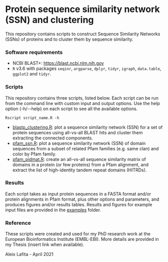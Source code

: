 # Protein sequence similarity network (SSN) and clustering

This repository contains scripts to construct Sequence Similarity Networks (SSNs) of proteins and to cluster them by sequence similarity.

### Software requirements

- NCBI BLAST+: https://blast.ncbi.nlm.nih.gov
- `R` v3.6 with packages `seqinr`, `argparse`, `dplyr`, `tidyr`, `igraph`, `data.table`, `ggplot2` and `tidyr`.

### Scripts

This repository contains three scripts, listed below. 
Each script can be run from the command line with custom input and output options. 
Use the help option (-h/--help) on each script to see all the available options.

```
Rscript script_name.R -h
```

- [blastp_clustering.R](blastp_clustering.R): plot a sequence similarity network (SSN) for a set of protein sequences using all-vs-all BLAST hits and cluster them extracting the connected components.
- [pfam_ssn.R](pfam_ssn.R): plot a sequence similarity network (SSN) of domain sequences from a subset of related Pfam families (e.g. same clan) and color by Pfam family.
- [pfam_pidmat.R](pfam_pidmat.R): create an all-vs-all sequence similarity matrix of domains in a protein (or few proteins) from a Pfam alignment, and extract the list of high-identity tandem repeat domains (HITRDs).

### Results

Each script takes as input protein sequences in a FASTA format and/or protein alignments in Pfam format, plus other options and parameters, and produces figures and/or results tables.
Results and figures for example input files are provided in the [examples](examples) folder.

### Reference

These scripts were created and used for my PhD research work at the European Bioinformatics Institute (EMBL-EBI). 
More details are provided in my Thesis (insert link when available).

Aleix Lafita - April 2021
